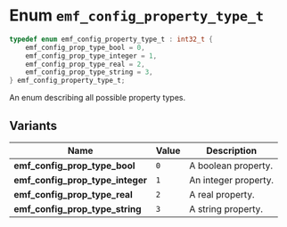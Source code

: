 # Enum `emf_config_property_type_t`

```c
typedef enum emf_config_property_type_t : int32_t {
    emf_config_prop_type_bool = 0,
    emf_config_prop_type_integer = 1,
    emf_config_prop_type_real = 2,
    emf_config_prop_type_string = 3,
} emf_config_property_type_t;
```

An enum describing all possible property types.

## Variants

| Name                             | Value | Description          |
| -------------------------------- | ----- | -------------------- |
| **emf_config_prop_type_bool**    | `0`   | A boolean property.  |
| **emf_config_prop_type_integer** | `1`   | An integer property. |
| **emf_config_prop_type_real**    | `2`   | A real property.     |
| **emf_config_prop_type_string**  | `3`   | A string property.   |
